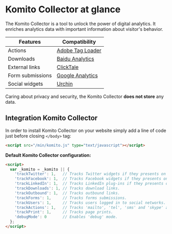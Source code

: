 # Komito Collector at glance
The Komito Collector is a tool to unlock the power of digital analytics.
It enriches analytics data with important information about visitor's behavior.

Features  | Compatibility
------------- | -------------
Actions  | [Adobe Tag Loader](http://www.adobe.com/solutions/digital-analytics.html)
Downloads  | [Baidu Analytics](http://tongji.baidu.com/)
External links  | [ClickTale](http://www.clicktale.com/)
Form submissions  | [Google Analytics](http://www.google.com/analytics/)
Social widgets  | [Urchin](https://support.google.com/urchin)

Caring about privacy and security, the Komito Collector **does not store** any data.

## Integration Komito Collector
In order to install Komito Collector on your website simply add a line of code just before closing `</body>` tag:

```html
<script src="/min/komito.js" type="text/javascript"></script>
```

**Default Komito Collector configuration:**

```html
<script>
  var _komito = _komito || {
    'trackTwitter': 1,   // Tracks Twitter widgets if they presents on page.
    'trackFacebook': 1,  // Tracks Facebook widgets if they presents on page.
    'trackLinkedIn': 1,  // Tracks LinkedIn plug-ins if they presents on page.
    'trackDownloads': 1, // Tracks download links.
    'trackOutbound': 1,  // Tracks outbound links.
    'trackForms': 1,     // Tracks forms submissions.
    'trackUsers': 1,     // Tracks users logged in to social networks.
    'trackActions': 1,   // Tracks 'mailto', 'tel', 'sms' and 'skype' actions.
    'trackPrint': 1,     // Tracks page prints.
    'debugMode': 0       // Enables 'debug' mode.
  };
</script>
```
